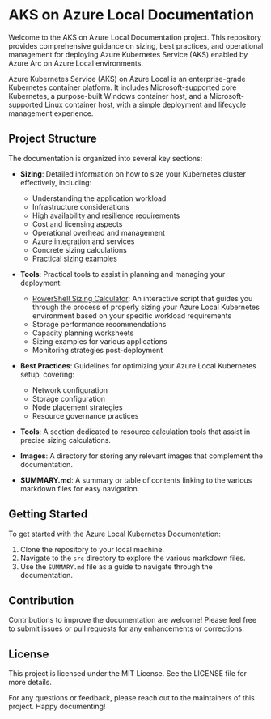 # AKS on Azure Local Documentation

Welcome to the AKS on Azure Local Documentation project. This repository provides comprehensive guidance on sizing, best practices, and operational management for deploying Azure Kubernetes Service (AKS) enabled by Azure Arc on Azure Local environments.

Azure Kubernetes Service (AKS) on Azure Local is an enterprise-grade Kubernetes container platform. It includes Microsoft-supported core Kubernetes, a purpose-built Windows container host, and a Microsoft-supported Linux container host, with a simple deployment and lifecycle management experience.

## Project Structure

The documentation is organized into several key sections:

- **Sizing**: Detailed information on how to size your Kubernetes cluster effectively, including:
  - Understanding the application workload
  - Infrastructure considerations
  - High availability and resilience requirements
  - Cost and licensing aspects
  - Operational overhead and management
  - Azure integration and services
  - Concrete sizing calculations
  - Practical sizing examples

- **Tools**: Practical tools to assist in planning and managing your deployment:
  - [PowerShell Sizing Calculator](./src/tools/AzureLocalK8sCalculator.ps1): An interactive script that guides you through the process of properly sizing your Azure Local Kubernetes environment based on your specific workload requirements
  - Storage performance recommendations
  - Capacity planning worksheets
  - Sizing examples for various applications
  - Monitoring strategies post-deployment

- **Best Practices**: Guidelines for optimizing your Azure Local Kubernetes setup, covering:
  - Network configuration
  - Storage configuration
  - Node placement strategies
  - Resource governance practices

- **Tools**: A section dedicated to resource calculation tools that assist in precise sizing calculations.

- **Images**: A directory for storing any relevant images that complement the documentation.

- **SUMMARY.md**: A summary or table of contents linking to the various markdown files for easy navigation.

## Getting Started

To get started with the Azure Local Kubernetes Documentation:

1. Clone the repository to your local machine.
2. Navigate to the `src` directory to explore the various markdown files.
3. Use the `SUMMARY.md` file as a guide to navigate through the documentation.

## Contribution

Contributions to improve the documentation are welcome! Please feel free to submit issues or pull requests for any enhancements or corrections.

## License

This project is licensed under the MIT License. See the LICENSE file for more details.

For any questions or feedback, please reach out to the maintainers of this project. Happy documenting!